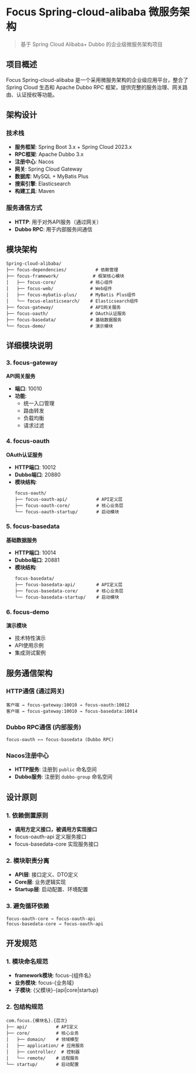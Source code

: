 # Focus Spring-cloud-alibaba 微服务架构

> 基于 Spring Cloud Alibaba+ Dubbo 的企业级微服务架构项目

## 项目概述

Focus Spring-cloud-alibaba 是一个采用微服务架构的企业级应用平台，整合了 Spring Cloud 生态和 Apache Dubbo RPC 框架，提供完整的服务治理、网关路由、认证授权等功能。

## 架构设计

### 技术栈
- **服务框架**: Spring Boot 3.x + Spring Cloud 2023.x
- **RPC框架**: Apache Dubbo 3.x
- **注册中心**: Nacos
- **网关**: Spring Cloud Gateway
- **数据库**: MySQL + MyBatis Plus
- **搜索引擎**: Elasticsearch
- **构建工具**: Maven

### 服务通信方式
- **HTTP**: 用于对外API服务（通过网关）
- **Dubbo RPC**: 用于内部服务间通信

## 模块架构

```
Spring-cloud-alibaba/
├── focus-dependencies/           # 依赖管理
├── focus-framework/             # 框架核心模块
│   ├── focus-core/             # 核心组件
│   ├── focus-web/              # Web组件
│   ├── focus-mybatis-plus/     # MyBatis Plus组件
│   └── focus-elasticsearch/    # Elasticsearch组件
├── focus-gateway/              # API网关服务
├── focus-oauth/                # OAuth认证服务
├── focus-basedata/             # 基础数据服务
└── focus-demo/                 # 演示模块
```

## 详细模块说明
### 3. focus-gateway
**API网关服务**
- **端口**: 10010
- **功能**: 
  - 统一入口管理
  - 路由转发
  - 负载均衡
  - 请求过滤

### 4. focus-oauth
**OAuth认证服务**
- **HTTP端口**: 10012
- **Dubbo端口**: 20880
- **模块结构**:
  ```
  focus-oauth/
  ├── focus-oauth-api/           # API定义层
  ├── focus-oauth-core/          # 核心业务层
  └── focus-oauth-startup/       # 启动模块
  ```

### 5. focus-basedata
**基础数据服务**
- **HTTP端口**: 10014
- **Dubbo端口**: 20881
- **模块结构**:
  ```
  focus-basedata/
  ├── focus-basedata-api/        # API定义层
  ├── focus-basedata-core/       # 核心业务层
  └── focus-basedata-startup/    # 启动模块
  ```

### 6. focus-demo
**演示模块**
- 技术特性演示
- API使用示例
- 集成测试案例

## 服务通信架构

### HTTP通信 (通过网关)
```
客户端 → focus-gateway:10010 → focus-oauth:10012
客户端 → focus-gateway:10010 → focus-basedata:10014
```

### Dubbo RPC通信 (内部服务)
```
focus-oauth ←→ focus-basedata (Dubbo RPC)
```

### Nacos注册中心
- **HTTP服务**: 注册到 `public` 命名空间
- **Dubbo服务**: 注册到 `dubbo-group` 命名空间

## 设计原则

### 1. 依赖倒置原则
- **调用方定义接口，被调用方实现接口**
- focus-oauth-api 定义服务接口
- focus-basedata-core 实现服务接口

### 2. 模块职责分离
- **API层**: 接口定义、DTO定义
- **Core层**: 业务逻辑实现
- **Startup层**: 启动配置、环境配置

### 3. 避免循环依赖
```
focus-oauth-core → focus-oauth-api
focus-basedata-core → focus-oauth-api
```

## 开发规范

### 1. 模块命名规范
- **framework模块**: focus-{组件名}
- **业务模块**: focus-{业务域}
- **子模块**: {父模块}-{api|core|startup}

### 2. 包结构规范
```
com.focus.{模块名}.{层次}
├── api/           # API定义
├── core/          # 核心业务
│   ├── domain/    # 领域模型
│   ├── application/ # 应用服务
│   ├── controller/  # 控制器
│   └── remote/    # 远程服务
└── startup/       # 启动配置
```
